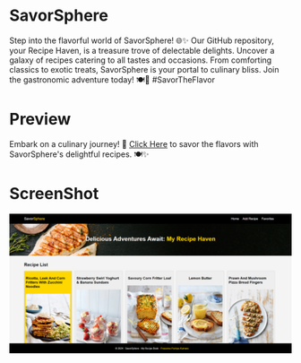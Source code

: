 # SavorSphere
 Step into the flavorful world of SavorSphere! 🌐✨ Our GitHub repository, your Recipe Haven, is a treasure trove of delectable delights. Uncover a galaxy of recipes catering to all tastes and occasions. From comforting classics to exotic treats, SavorSphere is your portal to culinary bliss. Join the gastronomic adventure today! 🍽️🚀 #SavorTheFlavor

# Preview

Embark on a culinary journey! 🌟 [Click Here](https://ugppkumara.github.io/SavorSphere/) to savor the flavors with SavorSphere's delightful recipes. 🍽️✨

# ScreenShot

<img src="/images/preview.png" alt="Todo App" />


